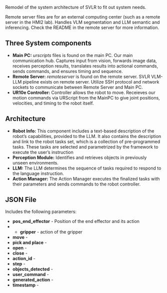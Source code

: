 Remodel of the system architecture of SVLR to fit out system needs.

Remote server files are for an external computing center (such as a remote server in the HMI2 lab). Handles VLM segmentation and LLM semantic and inferencing. Check the README in the remote server for more information.

## Three System components
* **Main PC:** _urscripts_ files is found on the main PC. Our main communication hub. Captures input from vision, forwards image data, receives perception results, translates results into actional commands, sends commands, and ensures timing and sequence.
* **Remote Server:** _remoteserver_ is found on the remote server. SVLR VLM-LLM pipeline exists on remote server. Utilize SSH protocol and network sockets to communicate between Remote Server and Main PC.
* **UR10e Controller:** Controller allows the robot to move. Receieves our motion commands via URScript from the MainPC to give joint positions, velocities, and timing to the robot itself.

## Architecture
* **Robot Info:** This component includes a text-based description of the robot’s capabilities, provided to the LLM. It also contains the description and link to the robot tasks set, which is a collection of pre-programmed tasks. These tasks are selected and parametrized by the framework to execute the user’s instruction
* **Perception Module:** Identifies and retrieves objects in previously unseen environments.
* **LLM:** The LLM determines the sequence of tasks required to respond to the language instruction.
* **Action Manager:** The Action Manager executes the finalized tasks with their parameters and sends commands to the robot controller.

## JSON File
Includes the following parameters:
* **pos_end_effector** - Position of the end effector and its action
* * **gripper** - action of the gripper
* **move** -
* **pick and place** - 
* **open** - 
* **close** - 
* **action_id** - 
* **step** - 
* **objects_detected** - 
* **user_command** - 
* **generated_action** - 
* **timestamp** - 

